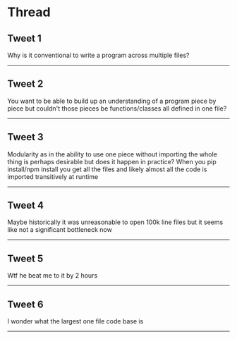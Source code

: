 # Thread

## Tweet 1

Why is it conventional to write a program across multiple files?

---

## Tweet 2

You want to be able to build up an understanding of a program piece by piece but couldn't those pieces be functions/classes all defined in one file?

---

## Tweet 3

Modularity as in the ability to use one piece without importing the whole thing is perhaps desirable but does it happen in practice? When you pip install/npm install you get all the files and likely almost all the code is imported transitively at runtime

---

## Tweet 4

Maybe historically it was unreasonable to open 100k line files but it seems like not a significant bottleneck now

---

## Tweet 5

Wtf he beat me to it by 2 hours

---

## Tweet 6

I wonder what the largest one file code base is

---

